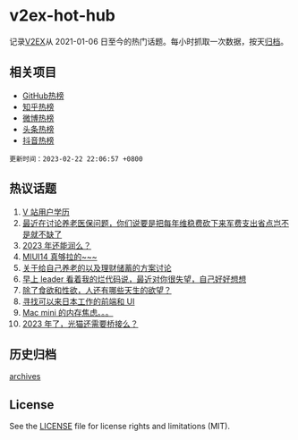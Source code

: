 # v2ex-hot-hub

 记录[V2EX](https://www.v2ex.com/)从 2021-01-06 日至今的热门话题。每小时抓取一次数据，按天[归档](archives)。
 
 ## 相关项目

- [GitHub热榜](https://github.com/lonnyzhang423/github-hot-hub)
- [知乎热榜](https://github.com/lonnyzhang423/zhihu-hot-hub)
- [微博热榜](https://github.com/lonnyzhang423/weibo-hot-hub)
- [头条热榜](https://github.com/lonnyzhang423/toutiao-hot-hub)
- [抖音热榜](https://github.com/lonnyzhang423/douyin-hot-hub)


 `更新时间：2023-02-22 22:06:57 +0800`

## 热议话题

1. [V 站用户学历](https://www.v2ex.com/t/918127)
1. [最近在讨论养老医保问题，你们说要是把每年维稳费砍下来军费支出省点岂不是就不缺了](https://www.v2ex.com/t/918250)
1. [2023 年还能润么？](https://www.v2ex.com/t/918077)
1. [MIUI14 真够拉的~~~](https://www.v2ex.com/t/918132)
1. [关于给自己养老的以及理财储蓄的方案讨论](https://www.v2ex.com/t/918175)
1. [早上 leader 看着我的烂代码说，最近对你很失望，自己好好想想](https://www.v2ex.com/t/918204)
1. [除了食欲和性欲，人还有哪些天生的欲望？](https://www.v2ex.com/t/918211)
1. [寻找可以来日本工作的前端和 UI](https://www.v2ex.com/t/918123)
1. [Mac mini 的内存焦虑。。。](https://www.v2ex.com/t/918062)
1. [2023 年了，光猫还需要桥接么？](https://www.v2ex.com/t/918114)

## 历史归档

[archives](archives)

## License

See the [LICENSE](LICENSE) file for license rights and limitations (MIT).
